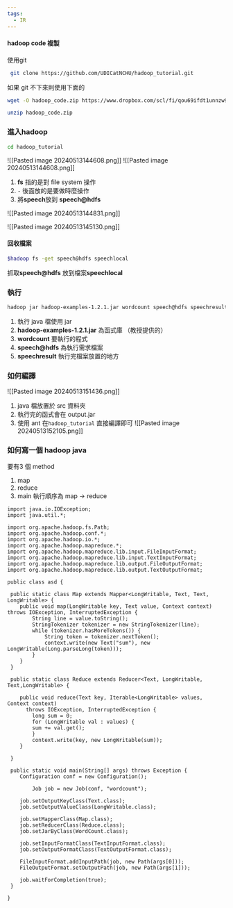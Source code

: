 ```yaml
---
tags:
  - IR
---
```


#### hadoop code 複製
使用git
```bash
 git clone https://github.com/UDICatNCHU/hadoop_tutorial.git
```
如果 git 不下來則使用下面的
```bash
wget -O hadoop_code.zip https://www.dropbox.com/scl/fi/qou69ifdt1unnzw9058fq/hadoop_tutorial-master.zip?rlkey=u1oatjxetwg35zwnsdckxjqx8&dl=0

unzip hadoop_code.zip
```
### 進入hadoop 
```bash
cd hadoop_tutorial
```

![[Pasted image 20240513144608.png]]
![[Pasted image 20240513144608.png]]
1. **fs** 指的是對 file system 操作
2.  `-` 後面放的是要做時麼操作
3. 將**speech**放到 **speech@hdfs** 

![[Pasted image 20240513144831.png]]

![[Pasted image 20240513145130.png]]


#### 回收檔案
```bash
$hadoop fs -get speech@hdfs speechlocal
```
抓取**speech@hdfs** 放到檔案**speechlocal**   

### 執行
```bash
hadoop jar hadoop-examples-1.2.1.jar wordcount speech@hdfs speechresult
```
1. 執行 java 檔使用 jar
2. **hadoop-examples-1.2.1.jar** 為函式庫 （教授提供的）
3. **wordcount** 要執行的程式
4. **speech@hdfs** 為執行需求檔案
5. **speechresult** 執行完檔案放置的地方

### 如何編譯
![[Pasted image 20240513151436.png]]
1. java 檔放置於 src 資料夾
2. 執行完的函式會在 output.jar
3. 使用 ant 在`hadoop_tutorial` 直接編譯即可
![[Pasted image 20240513152105.png]]

### 如何寫一個 hadoop java
要有3 個 method 
1. map
2. reduce 
3. main 
執行順序為 map -> reduce


```java= fold
import java.io.IOException;
import java.util.*;
        
import org.apache.hadoop.fs.Path;
import org.apache.hadoop.conf.*;
import org.apache.hadoop.io.*;
import org.apache.hadoop.mapreduce.*;
import org.apache.hadoop.mapreduce.lib.input.FileInputFormat;
import org.apache.hadoop.mapreduce.lib.input.TextInputFormat;
import org.apache.hadoop.mapreduce.lib.output.FileOutputFormat;
import org.apache.hadoop.mapreduce.lib.output.TextOutputFormat;
        
public class asd {
        
 public static class Map extends Mapper<LongWritable, Text, Text, LongWritable> {
    public void map(LongWritable key, Text value, Context context) throws IOException, InterruptedException {
        String line = value.toString();
        StringTokenizer tokenizer = new StringTokenizer(line);
        while (tokenizer.hasMoreTokens()) {
            String token = tokenizer.nextToken();
            context.write(new Text("sum"), new LongWritable(Long.parseLong(token)));
        }
    }
 } 
        
 public static class Reduce extends Reducer<Text, LongWritable, Text,LongWritable> {

    public void reduce(Text key, Iterable<LongWritable> values, Context context) 
      throws IOException, InterruptedException {
        long sum = 0;
        for (LongWritable val : values) {
	    sum += val.get();
        }
        context.write(key, new LongWritable(sum));
    }

 }
        
 public static void main(String[] args) throws Exception {
    Configuration conf = new Configuration();
        
        Job job = new Job(conf, "wordcount");
    
    job.setOutputKeyClass(Text.class);
    job.setOutputValueClass(LongWritable.class);
        
    job.setMapperClass(Map.class);
    job.setReducerClass(Reduce.class);
    job.setJarByClass(WordCount.class);
        
    job.setInputFormatClass(TextInputFormat.class);
    job.setOutputFormatClass(TextOutputFormat.class);
        
    FileInputFormat.addInputPath(job, new Path(args[0]));
    FileOutputFormat.setOutputPath(job, new Path(args[1]));
        
    job.waitForCompletion(true);
 }
        
}

```

